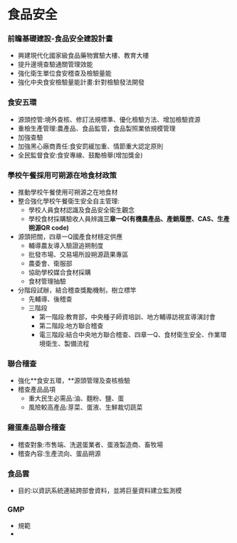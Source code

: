 # 食品安全

### 前瞻基礎建設-食品安全建設計畫

- 興建現代化國家級食品藥物實驗大樓、教育大樓
- 提升邊境查驗通關管理效能
- 強化衛生單位食安稽查及檢驗量能
- 強化中央食安檢驗量能計畫:針對檢驗發法開發

### 食安五環

- 源頭控管:境外查核、修訂法規標準、優化檢驗方法、增加檢驗資源
- 重檢生產管理:農產品、食品監管，食品製照業依規模管理
- 加強查驗
- 加強黑心廠商責任:食安罰緩加重、情節重大認定原則
- 全民監督食安:食安專線、鼓勵檢舉(增加獎金)

### 學校午餐採用可朔源在地食材政策

- 推動學校午餐使用可朔源之在地食材
- 整合強化學校午餐衛生安全自主管理:
    - 學校人員食材認識及食品安全衛生觀念
    - 學校食材採購驗收人員辨識**三章一Q(有機農產品、產銷履歷、CAS、生產朔源QR code)**
- 源頭把關，四章一Q國產食材穩定供應
    - 輔導農友導入驗證追朔制度
    - 批發市場、交易場所設朔源蔬果專區
    - 農委會、衛服部
    - 協助學校媒合食材採購
    - 食材管理抽驗
- 分階段試辦，結合稽查獎勵機制，樹立標竿
    - 先輔導、後稽查
    - 三階段
        - 第一階段:教育部，中央種子師資培訓、地方輔導訪視宣導演討會
        - 第二階段:地方聯合稽查
        - 電三階段:結合中央地方聯合稽查、四章一Q、食材衛生安全、作業環境衛生、製備流程

### 聯合稽查

- 強化**食安五環，**源頭管理及查核檢驗
- 稽查產品品項
    - 重大民生必需品:油、麵粉、鹽、蛋
    - 風險較高產品:芽菜、蛋液、生鮮裁切蔬菜

### 雞蛋產品聯合稽查

- 稽查對象:市售端、洗選蛋業者、蛋液製造商、畜牧場
- 稽查內容:生產流向、蛋品朔源

### 食品雲

- 目的:以資訊系統連結跨部會資料，並將巨量資料建立監測模

### GMP

- 規範
-